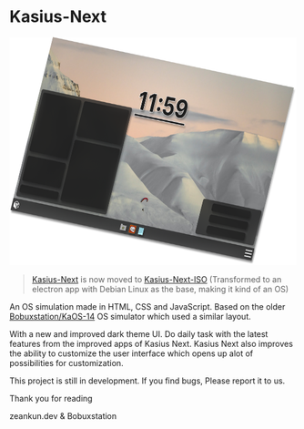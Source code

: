 # Kasius-Next
<img src="https://raw.githubusercontent.com/Bobuxstation/Kasius-Next/main/Icons/figma3d.png" style="height: 400px;"></img><br>
><a href="https://github.com/bobuxstation/Kasius-Next">Kasius-Next</a> is now moved to <a href="https://github.com/bobuxstation/Kasius-Next-ISO">Kasius-Next-ISO</a> (Transformed to an electron app with Debian Linux as the base, making it kind of an OS)

An OS simulation made in HTML, CSS and JavaScript. Based on the older <a href="https://github.com/Bobuxstation/KaOS-14">Bobuxstation/KaOS-14</a> 
OS simulator which used a similar layout.

With a new and improved dark theme UI. Do daily task with the latest features from the improved apps of Kasius Next.
Kasius Next also improves the ability to customize the user interface which opens up alot of possibilities for customization.

This project is still in development. If you find bugs, Please report it to us.

Thank you for reading

zeankun.dev & Bobuxstation
